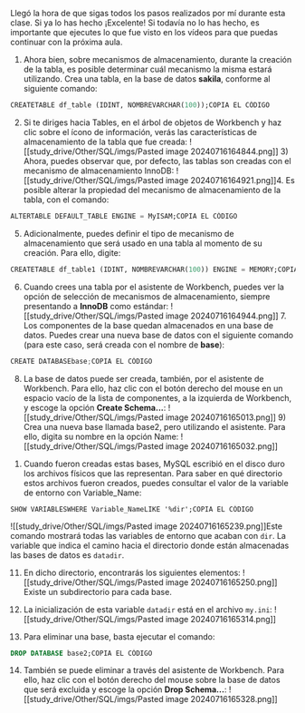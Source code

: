 Llegó la hora de que sigas todos los pasos realizados por mí durante esta clase. Si ya lo has hecho ¡Excelente! Si todavía no lo has hecho, es importante que ejecutes lo que fue visto en los vídeos para que puedas continuar con la próxima aula.

1. Ahora bien, sobre mecanismos de almacenamiento, durante la creación de la tabla, es posible determinar cuál mecanismo la misma estará utilizando. Crea una tabla, en la base de datos **sakila**, conforme al siguiente comando:

```sql
CREATETABLE df_table (IDINT, NOMBREVARCHAR(100));COPIA EL CÓDIGO
```

2. Si te diriges hacia Tables, en el árbol de objetos de Workbench y haz clic sobre el ícono de información, verás las características de almacenamiento de la tabla que fue creada:
![[study_drive/Other/SQL/imgs/Pasted image 20240716164844.png]]  3) Ahora, puedes observar que, por defecto, las tablas son creadas con el mecanismo de almacenamiento InnoDB:
![[study_drive/Other/SQL/imgs/Pasted image 20240716164921.png]]4. Es posible alterar la propiedad del mecanismo de almacenamiento de la tabla, con el comando:

```sql
ALTERTABLE DEFAULT_TABLE ENGINE = MyISAM;COPIA EL CÓDIGO
```

5. Adicionalmente, puedes definir el tipo de mecanismo de almacenamiento que será usado en una tabla al momento de su creación. Para ello, digite:

```sql
CREATETABLE df_table1 (IDINT, NOMBREVARCHAR(100)) ENGINE = MEMORY;COPIA EL CÓDIGO
```

6. Cuando crees una tabla por el asistente de Workbench, puedes ver la opción de selección de mecanismos de almacenamiento, siempre presentando a **InnoDB** como estándar: 
![[study_drive/Other/SQL/imgs/Pasted image 20240716164944.png]]  7. Los componentes de la base quedan almacenados en una base de datos. Puedes crear una nueva base de datos con el siguiente comando (para este caso, será creada con el nombre de **base**):

```csharp
CREATE DATABASEbase;COPIA EL CÓDIGO
```

8. La base de datos puede ser creada, también, por el asistente de Workbench. Para ello, haz clic con el botón derecho del mouse en un espacio vacío de la lista de componentes, a la izquierda de Workbench, y escoge la opción **Create Schema...**:
 ![[study_drive/Other/SQL/imgs/Pasted image 20240716165013.png]] 9) Crea una nueva base llamada base2, pero utilizando el asistente. Para ello, digita su nombre en la opción Name:
 ![[study_drive/Other/SQL/imgs/Pasted image 20240716165032.png]]
 1) Cuando fueron creadas estas bases, MySQL escribió en el disco duro los archivos físicos que las representan. Para saber en qué directorio estos archivos fueron creados, puedes consultar el valor de la variable de entorno con Variable_Name:
```
SHOW VARIABLESWHERE Variable_NameLIKE '%dir';COPIA EL CÓDIGO
```
![[study_drive/Other/SQL/imgs/Pasted image 20240716165239.png]]Este comando mostrará todas las variables de entorno que acaban con `dir`. La variable que indica el camino hacia el directorio donde están almacenadas las bases de datos es `datadir`.

11. En dicho directorio, encontrarás los siguientes elementos:
![[study_drive/Other/SQL/imgs/Pasted image 20240716165250.png]]
Existe un subdirectorio para cada base.

12. La inicialización de esta variable `datadir` está en el archivo `my.ini`:
![[study_drive/Other/SQL/imgs/Pasted image 20240716165314.png]]
13. Para eliminar una base, basta ejecutar el comando:

```sql
DROP DATABASE base2;COPIA EL CÓDIGO
```

14. También se puede eliminar a través del asistente de Workbench. Para ello, haz clic con el botón derecho del mouse sobre la base de datos que será excluida y escoge la opción **Drop Schema...**:
 ![[study_drive/Other/SQL/imgs/Pasted image 20240716165328.png]]